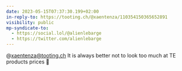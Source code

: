 ```yaml
---
date: 2023-05-15T07:37:30.199+02:00
in-reply-to: https://tooting.ch/@xaentenza/110354150365652891
visibility: public
mp-syndicate-to:
  - https://social.lol/@alienlebarge
  - https://twitter.com/alienlebarge
---
```

@xaentenza@tooting.ch It is always better not to look too much at TE products prices 🫣
